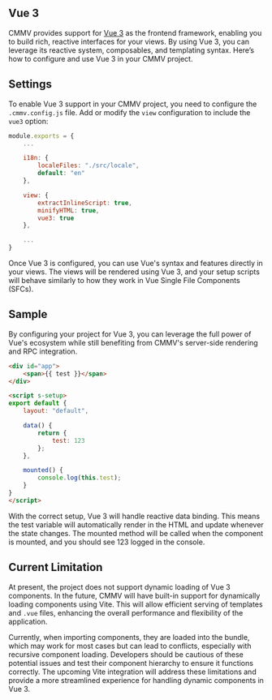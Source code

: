 ## Vue 3

CMMV provides support for [Vue 3](https://vuejs.org/) as the frontend framework, enabling you to build rich, reactive interfaces for your views. By using Vue 3, you can leverage its reactive system, composables, and templating syntax. Here’s how to configure and use Vue 3 in your CMMV project.

## Settings

To enable Vue 3 support in your CMMV project, you need to configure the ``.cmmv.config.js`` file. Add or modify the ``view`` configuration to include the ``vue3`` option:

```javascript
module.exports = {
    ...

    i18n: {
        localeFiles: "./src/locale",
        default: "en"
    },

    view: {
        extractInlineScript: true,
        minifyHTML: true,
        vue3: true
    },

    ...
}
```

Once Vue 3 is configured, you can use Vue's syntax and features directly in your views. The views will be rendered using Vue 3, and your setup scripts will behave similarly to how they work in Vue Single File Components (SFCs).

## Sample

By configuring your project for Vue 3, you can leverage the full power of Vue's ecosystem while still benefiting from CMMV's server-side rendering and RPC integration.

```html
<div id="app">
    <span>{{ test }}</span>
</div>

<script s-setup>
export default {
    layout: "default",

    data() {
        return {
            test: 123
        };
    },

    mounted() {
        console.log(this.test);
    }
}
</script>
```

With the correct setup, Vue 3 will handle reactive data binding. This means the test variable will automatically render in the HTML and update whenever the state changes. The mounted method will be called when the component is mounted, and you should see 123 logged in the console.

## Current Limitation

At present, the project does not support dynamic loading of Vue 3 components. In the future, CMMV will have built-in support for dynamically loading components using Vite. This will allow efficient serving of templates and ``.vue`` files, enhancing the overall performance and flexibility of the application.

Currently, when importing components, they are loaded into the bundle, which may work for most cases but can lead to conflicts, especially with recursive component loading. Developers should be cautious of these potential issues and test their component hierarchy to ensure it functions correctly. The upcoming Vite integration will address these limitations and provide a more streamlined experience for handling dynamic components in Vue 3.